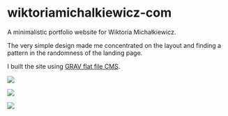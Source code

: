 # wiktoriamichalkiewicz-com

A minimalistic portfolio website for Wiktoria Michałkiewicz.

The very simple design made me concentrated on the layout and finding a pattern in the randomness of the landing page.

I built the site using [GRAV flat file CMS](https://getgrav.org/).


![](http://img.olagjd.com/wiki-land.png)

![](http://img.olagjd.com/wiki-lay-4.gif)

![](http://img.olagjd.com/wiki-project.gif)
